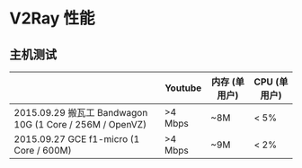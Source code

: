 # V2Ray 性能

## 主机测试

|        | Youtube | 内存 (单用户) | CPU (单用户) |
| --------- | ---- | ---- | ---- |
| 2015.09.29 搬瓦工 Bandwagon 10G (1 Core / 256M / OpenVZ)  | >4 Mbps  | ~8M | < 5% |
| 2015.09.27 GCE f1-micro (1 Core / 600M)  | >4 Mbps  | ~9M | < 2% |

 